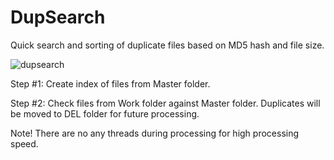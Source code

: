 # DupSearch
Quick search and sorting of duplicate files based on MD5 hash and file size.

![dupsearch](https://github.com/aaydev/DupSearch/assets/75275062/4b97af95-0525-47ca-8c92-edf9d3c2d266)

Step #1: Create index of files from Master folder.

Step #2: Check files from Work folder against Master folder. Duplicates will be moved to DEL folder for future processing.

Note! There are no any threads during processing for high processing speed.
